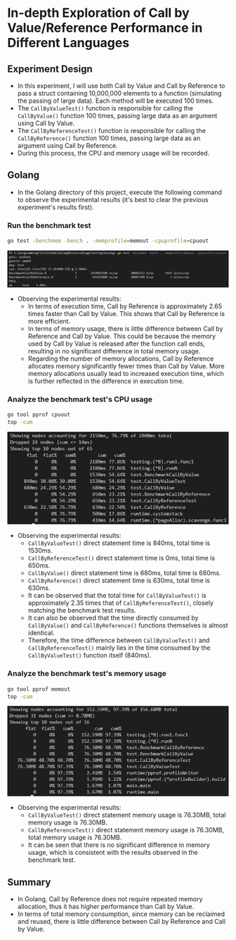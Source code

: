 # In-depth Exploration of Call by Value/Reference Performance in Different Languages

## Experiment Design

* In this experiment, I will use both Call by Value and Call by Reference to pass a struct containing 10,000,000 elements to a function (simulating the passing of large data). Each method will be executed 100 times.
* The `CallByValueTest()` function is responsible for calling the `CallByValue()` function 100 times, passing large data as an argument using Call by Value.
* The `CallByReferenceTest()` function is responsible for calling the `CallByReference()` function 100 times, passing large data as an argument using Call by Reference.
* During this process, the CPU and memory usage will be recorded.

## Golang

* In the Golang directory of this project, execute the following command to observe the experimental results (it's best to clear the previous experiment's results first).

### Run the benchmark test

```bash
go test -benchmem -bench . -memprofile=memout -cpuprofile=cpuout
```

![alt text](image.png)

* Observing the experimental results:
    * In terms of execution time, Call by Reference is approximately 2.65 times faster than Call by Value. This shows that Call by Reference is more efficient.
    * In terms of memory usage, there is little difference between Call by Reference and Call by Value. This could be because the memory used by Call by Value is released after the function call ends, resulting in no significant difference in total memory usage.
    * Regarding the number of memory allocations, Call by Reference allocates memory significantly fewer times than Call by Value. More memory allocations usually lead to increased execution time, which is further reflected in the difference in execution time.

### Analyze the benchmark test's CPU usage

```bash
go tool pprof cpuout
top -cum
```

![alt text](image-3.png)

* Observing the experimental results:
  * `CallByValueTest()` direct statement time is 840ms, total time is 1530ms.
  * `CallByReferenceTest()` direct statement time is 0ms, total time is 650ms.
  * `CallByValue()` direct statement time is 680ms, total time is 680ms.
  * `CallByReference()` direct statement time is 630ms, total time is 630ms.
  * It can be observed that the total time for `CallByValueTest()` is approximately 2.35 times that of `CallByReferenceTest()`, closely matching the benchmark test results.
  * It can also be observed that the time directly consumed by `CallByValue()` and `CallByReference()` functions themselves is almost identical.
  * Therefore, the time difference between `CallByValueTest()` and `CallByReferenceTest()` mainly lies in the time consumed by the `CallByValueTest()` function itself (840ms).

### Analyze the benchmark test's memory usage

```bash
go tool pprof memout
top -cum
```

![alt text](image-1.png)

* Observing the experimental results:
  * `CallByValueTest()` direct statement memory usage is 76.30MB, total memory usage is 76.30MB.
  * `CallByReferenceTest()` direct statement memory usage is 76.30MB, total memory usage is 76.30MB.
  * It can be seen that there is no significant difference in memory usage, which is consistent with the results observed in the benchmark test.

## Summary

* In Golang, Call by Reference does not require repeated memory allocation, thus it has higher performance than Call by Value.
* In terms of total memory consumption, since memory can be reclaimed and reused, there is little difference between Call by Reference and Call by Value.
